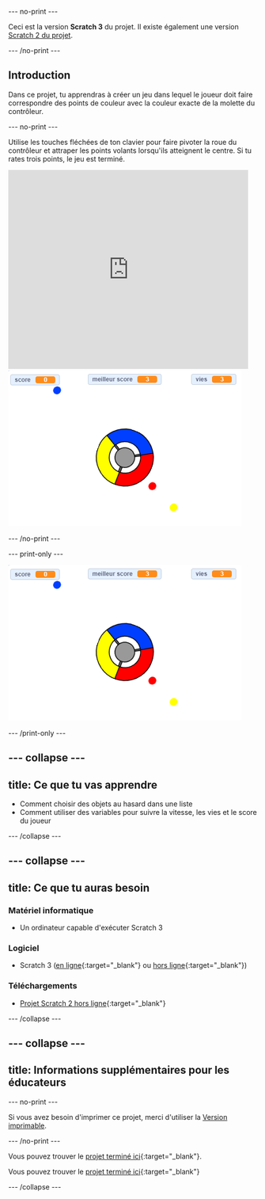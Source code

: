 --- no-print ---

Ceci est la version **Scratch 3** du projet. Il existe également une version [Scratch 2 du projet](https://projects.raspberrypi.org/fr-FR/projects/catch-the-dots-scratch2).

--- /no-print ---

## Introduction

Dans ce projet, tu apprendras à créer un jeu dans lequel le joueur doit faire correspondre des points de couleur avec la couleur exacte de la molette du contrôleur.

--- no-print ---

Utilise les touches fléchées de ton clavier pour faire pivoter la roue du contrôleur et attraper les points volants lorsqu'ils atteignent le centre. Si tu rates trois points, le jeu est terminé.

<div class="scratch-preview">
  <iframe allowtransparency="true" width="485" height="402" src="https://scratch.mit.edu/projects/embed/397735112/?autostart=false" frameborder="0" scrolling="no"></iframe>
  <img src="images/dots-final.png">
</div>

--- /no-print ---

--- print-only ---

![Capture d'écran des points](images/dots-final.png)

--- /print-only ---

--- collapse ---
---
title: Ce que tu vas apprendre
---

+ Comment choisir des objets au hasard dans une liste
+ Comment utiliser des variables pour suivre la vitesse, les vies et le score du joueur

--- /collapse ---

--- collapse ---
---
title: Ce que tu auras besoin
---

### Matériel informatique

+ Un ordinateur capable d'exécuter Scratch 3

### Logiciel

+ Scratch 3 ([en ligne](https://rpf.io/scratchon){:target="_blank"} ou [hors ligne](https://rpf.io/scratchoff){:target="_blank"})

### Téléchargements

+ [Projet Scratch 2 hors ligne](https://rpf.io/p/fr-FR/catch-the-dots-go){:target="_blank"}

--- /collapse ---

--- collapse ---
---
title: Informations supplémentaires pour les éducateurs
---

--- no-print ---

Si vous avez besoin d'imprimer ce projet, merci d'utiliser la [Version imprimable](https://projects.raspberrypi.org/fr-FR/projects/catch-the-dots/print).

--- /no-print ---

Vous pouvez trouver le [projet terminé ici](https://rpf.io/p/fr-FR/catch-the-dots-get){:target="_blank"}.

Vous pouvez trouver le [projet terminé ici](https://scratch.mit.edu/projects/252923761/#editor){:target="_blank"}

--- /collapse ---